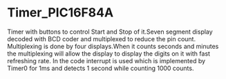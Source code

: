 # Timer_PIC16F84A
Timer with buttons to control Start and Stop of it.Seven segment display decoded with BCD coder and multiplexed to reduce the pin count.
Multiplexing is done by four displays.When it counts seconds and minutes the multiplexing will allow 
the display to display the digits on it with fast refreshing rate.
In the code interrupt is used which is implemented by Timer0 for  1ms and detects 1 second while counting 1000 counts.
